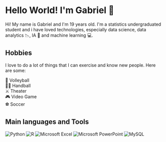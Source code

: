 # Hello World! I'm Gabriel 🤙

Hi! My name is Gabriel and I'm 19 years old. I'm a statistics undergraduated student and i have loved technologies, especially data science, data analytics 📉, IA 🧠 and machine learning 💻.

## Hobbies 
I love to do a lot of things that I can exercise and know new people. Here are some:  

🏐 Volleyball   
🤾‍♂️ Handball  
⚔️ Theater   
🎮 Video Game  
⚽ Soccer

## Main languages and Tools
![Python](https://img.shields.io/badge/Python-000?style=for-the-badge&logo=python) 
![R](https://img.shields.io/badge/r-%23276DC3.svg?style=for-the-badge&logo=r&logoColor=white)
![Microsoft Excel](https://img.shields.io/badge/Microsoft_Excel-217346?style=for-the-badge&logo=microsoft-excel&logoColor=white)
![Microsoft PowerPoint](https://img.shields.io/badge/Microsoft_PowerPoint-B7472A?style=for-the-badge&logo=microsoft-powerpoint&logoColor=white)
![MySQL](https://img.shields.io/badge/mysql-%2300f.svg?style=for-the-badge&logo=mysql&logoColor=white)




